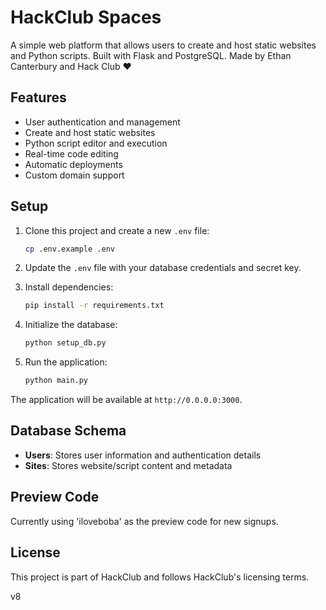
# HackClub Spaces

A simple web platform that allows users to create and host static websites and Python scripts. Built with Flask and PostgreSQL. Made by Ethan Canterbury and Hack Club ❤️

## Features

- User authentication and management
- Create and host static websites
- Python script editor and execution
- Real-time code editing
- Automatic deployments
- Custom domain support

## Setup

1. Clone this project and create a new `.env` file:
   ```bash
   cp .env.example .env
   ```

2. Update the `.env` file with your database credentials and secret key.

3. Install dependencies:
   ```bash
   pip install -r requirements.txt
   ```

4. Initialize the database:
   ```bash
   python setup_db.py
   ```

5. Run the application:
   ```bash
   python main.py
   ```

The application will be available at `http://0.0.0.0:3000`.

## Database Schema

- **Users**: Stores user information and authentication details
- **Sites**: Stores website/script content and metadata

## Preview Code

Currently using 'iloveboba' as the preview code for new signups.

## License

This project is part of HackClub and follows HackClub's licensing terms.

v8